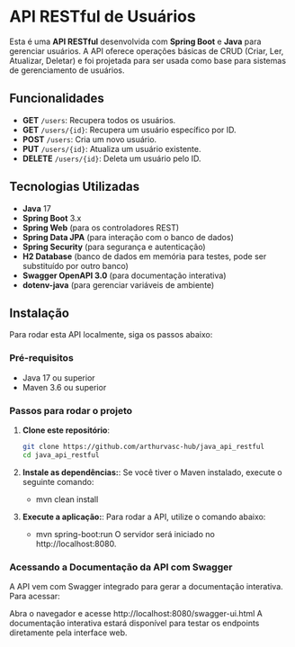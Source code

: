 # API RESTful de Usuários

Esta é uma **API RESTful** desenvolvida com **Spring Boot** e **Java** para gerenciar usuários. A API oferece operações básicas de CRUD (Criar, Ler, Atualizar, Deletar) e foi projetada para ser usada como base para sistemas de gerenciamento de usuários.

## Funcionalidades

- **GET** `/users`: Recupera todos os usuários.
- **GET** `/users/{id}`: Recupera um usuário específico por ID.
- **POST** `/users`: Cria um novo usuário.
- **PUT** `/users/{id}`: Atualiza um usuário existente.
- **DELETE** `/users/{id}`: Deleta um usuário pelo ID.

## Tecnologias Utilizadas

- **Java** 17
- **Spring Boot** 3.x
- **Spring Web** (para os controladores REST)
- **Spring Data JPA** (para interação com o banco de dados)
- **Spring Security** (para segurança e autenticação)
- **H2 Database** (banco de dados em memória para testes, pode ser substituído por outro banco)
- **Swagger OpenAPI 3.0** (para documentação interativa)
- **dotenv-java** (para gerenciar variáveis de ambiente)

## Instalação

Para rodar esta API localmente, siga os passos abaixo:

### Pré-requisitos

- Java 17 ou superior
- Maven 3.6 ou superior

### Passos para rodar o projeto

1. **Clone este repositório**:

   ```bash
   git clone https://github.com/arthurvasc-hub/java_api_restful
   cd java_api_restful
2. **Instale as dependências:**:
   Se você tiver o Maven instalado, execute o seguinte comando:
   - mvn clean install
3. **Execute a aplicação:**:
   Para rodar a API, utilize o comando abaixo:
   - mvn spring-boot:run
   O servidor será iniciado no http://localhost:8080.

### Acessando a Documentação da API com Swagger

A API vem com Swagger integrado para gerar a documentação interativa. Para acessar:

Abra o navegador e acesse http://localhost:8080/swagger-ui.html
A documentação interativa estará disponível para testar os endpoints diretamente pela interface web.


  
